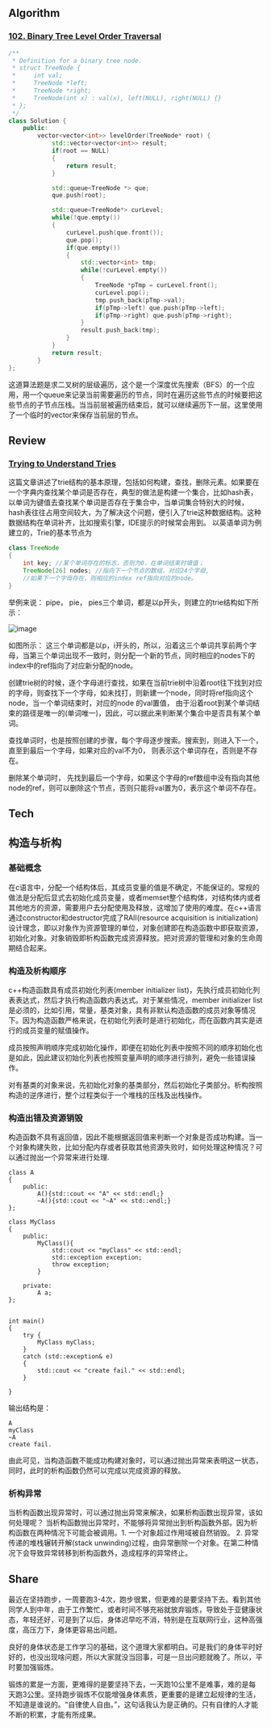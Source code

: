 ## Algorithm
### [102. Binary Tree Level Order Traversal](https://leetcode.com/problems/binary-tree-level-order-traversal/)

``` c++
/**
 * Definition for a binary tree node.
 * struct TreeNode {
 *     int val;
 *     TreeNode *left;
 *     TreeNode *right;
 *     TreeNode(int x) : val(x), left(NULL), right(NULL) {}
 * };
 */
class Solution {
    public:
        vector<vector<int>> levelOrder(TreeNode* root) {
            std::vector<vector<int>> result;
            if(root == NULL)
            {
                return result;
            }

            std::queue<TreeNode *> que;
            que.push(root);

            std::queue<TreeNode*> curLevel;
            while(!que.empty())
            {
                curLevel.push(que.front());
                que.pop();
                if(que.empty())
                {
                    std::vector<int> tmp;
                    while(!curLevel.empty())
                    {
                        TreeNode *pTmp = curLevel.front();
                        curLevel.pop();
                        tmp.push_back(pTmp->val);
                        if(pTmp->left) que.push(pTmp->left);
                        if(pTmp->right) que.push(pTmp->right);
                    }
                    result.push_back(tmp);
                }
            }
            return result;
        }
};
```
这道算法题是求二叉树的层级遍历，这个是一个深度优先搜索（BFS）的一个应用，用一个queue来记录当前需要遍历的节点，同时在遍历这些节点的时候要把这些节点的子节点压栈。当当前层被遍历结束后，就可以继续遍历下一层。这里使用了一个临时的vector来保存当前层的节点。

## Review
### [Trying to Understand Tries](https://medium.com/basecs/trying-to-understand-tries-3ec6bede0014)
这篇文章讲述了trie结构的基本原理，包括如何构建，查找，删除元素。如果要在一个字典内查找某个单词是否存在，典型的做法是构建一个集合，比如hash表，以单词为键值去查找某个单词是否存在于集合中，当单词集合特别大的时候，hash表往往占用空间较大，为了解决这个问题，便引入了trie这种数据结构。这种数据结构在单词补齐，比如搜索引擎，IDE提示的时候常会用到。
以英语单词为例建立的，Trie的基本节点为

``` java
class TreeNode
{
    int key; //某个单词存在的标志，否则为0，在单词结束时填值；
    TreeNode[26] nodes; //指向下一个节点的数组，对应24个字母,
    //如果下一个字母存在，则相应的index ref指向对应的node。
}
```

举例来说：
pipe， pie， pies三个单词，都是以p开头，则建立的trie结构如下所示：

![image](https://github.com/Wangguanyong/Wangguanyong_ARTS/blob/master/image/trie.jpg)

如图所示：
这三个单词都是以p，i开头的，所以，沿着这三个单词共享前两个字母，当第三个单词出现不一致时，则分配一个新的节点，同时相应的nodes下的index中的ref指向了对应新分配的node。

创建trie树的时候，逐个字母进行查找，如果在当前trie树中沿着root往下找到对应的字母，则查找下一个字母，如未找打，则新建一个node，同时将ref指向这个node，当一个单词结束时，对应的node 的val置值， 由于沿着root到某个单词结束的路径是唯一的(单词唯一)，因此，可以据此来判断某个集合中是否具有某个单词。

查找单词时，也是按照创建的步骤，每个字母逐步搜索。搜索到，则进入下一个，直至到最后一个字母，如果对应的val不为0， 则表示这个单词存在，否则是不存在。

删除某个单词时， 先找到最后一个字母，如果这个字母的ref数组中没有指向其他node的ref，则可以删除这个节点，否则只能将val置为0，表示这个单词不存在。

## Tech
## 构造与析构
### 基础概念
在c语言中，分配一个结构体后，其成员变量的值是不确定，不能保证的。常规的做法是分配后显式去初始化成员变量，或者memset整个结构体，对结构体内或者其他地方的资源，需要用户去分配使用及释放，这增加了使用的难度。在c++语言通过constructor和destructor完成了RAII(resource acquisition is initialization)设计理念，即以对象作为资源管理的单位，对象创建即在构造函数中即获取资源，初始化对象。对象销毁即析构函数完成资源释放。把对资源的管理和对象的生命周期结合起来。
### 构造及析构顺序
c++构造函数具有成员初始化列表(member initializer list)，先执行成员初始化列表表达式，然后才执行构造函数内表达式。对于某些情况，member initializer list是必须的，比如引用，常量，基类对象，具有非默认构造函数的成员对象等情况下。因为构造函数严格来说，在初始化列表时是进行初始化，而在函数内其实是进行的成员变量的赋值操作。

成员按照声明顺序完成初始化操作，即便在初始化列表中按照不同的顺序初始化也是如此，因此建议初始化列表也按照变量声明的顺序进行排列，避免一些错误操作。

对有基类的对象来说，先初始化对象的基类部分，然后初始化子类部分。析构按照构造的逆序进行，整个过程类似于一个堆栈的压栈及出栈操作。

### 构造出错及资源销毁
构造函数不具有返回值，因此不能根据返回值来判断一个对象是否成功构建。当一个对象构建失败，比如分配内存或者获取其他资源失败时，如何处理这种情况？可以通过抛出一个异常来进行处理.
```
class A
{
    public:
        A(){std::cout << "A" << std::endl;}
        ~A(){std::cout << "~A" << std::endl;}
};

class MyClass
{
    public:
        MyClass(){
            std::cout << "myClass" << std::endl;
            std::exception exception;
            throw exception;
        }

    private:
        A a;
};


int main()
{
    try {
        MyClass myClass;
    }
    catch (std::exception& e)
    {
        std::cout << "create fail." << std::endl;
    }

}
```

输出结构是：        
```
A
myClass
~A
create fail.
```
由此可见，当构造函数不能成功构建对象时，可以通过抛出异常来表明这一状态，同时，此时的析构函数仍然可以完成以完成资源的释放。

### 析构异常
当析构函数出现异常时，可以通过抛出异常来解决，如果析构函数出现异常，该如何处理呢？
当析构函数抛出异常时，不能够将异常抛出到析构函数外部。因为析构函数在两种情况下可能会被调用。1. 一个对象超过作用域被自然销毁。 2. 异常传递的堆栈辗转开解(stack unwinding)过程，由异常删除一个对象。在第二种情况下会导致异常转移到析构函数外，造成程序的异常终止。
## Share
最近在坚持跑步，一周要跑3-4次，跑步很累，但更难的是要坚持下去。看到其他同学人到中年，由于工作繁忙，或者时间不够充裕就放弃锻炼，导致处于亚健康状态，年轻还好，可是到了以后，身体迟早吃不消，特别是在互联网行业，这种高强度，高压力下，身体更容易出问题。

良好的身体状态是工作学习的基础，这个道理大家都明白。可是我们的身体平时好好的，也没出现啥问题，所以大家就没当回事，可是一旦出问题就晚了。所以，平时要加强锻炼。

锻炼的累是一方面，更难得的是要坚持下去，一天跑10公里不是难事，难的是每天跑3公里。坚持跑步锻炼不仅能增强身体素质，更重要的是建立起规律的生活，不知道是谁说的。“自律使人自由。”，这句话我认为是正确的。只有自律的人才能不断的积累，才能有所成果。



